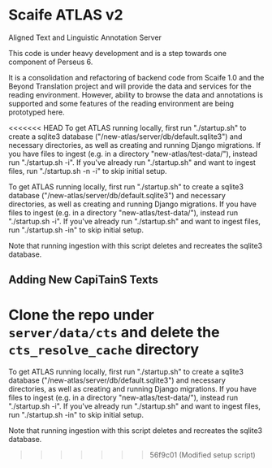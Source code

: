 # Scaife ATLAS v2

Aligned Text and Linguistic Annotation Server

This code is under heavy development and is a step towards one component of Perseus 6.

It is a consolidation and refactoring of backend code from Scaife 1.0 and the Beyond Translation project and will provide the data and services for the reading environment. However, ability to browse the data and annotations is supported and some features of the reading environment are being prototyped here.

<<<<<<< HEAD
To get ATLAS running locally, first run "./startup.sh" to create a sqlite3 database ("/new-atlas/server/db/default.sqlite3") and necessary directories, as well as creating and running Django migrations. If you have files to ingest (e.g. in a directory "new-atlas/test-data/"), instead run "./startup.sh -i". If you've already run "./startup.sh" and want to ingest files, run "./startup.sh -n -i" to skip initial setup.

To get ATLAS running locally, first run "./startup.sh" to create a sqlite3 database ("/new-atlas/server/db/default.sqlite3") and necessary directories, as well as creating and running Django migrations.
If you have files to ingest (e.g. in a directory "new-atlas/test-data/"), instead run "./startup.sh -i". If you've already run "./startup.sh" and want to ingest files, run "./startup.sh -in" to skip initial setup.

Note that running ingestion with this script deletes and recreates the sqlite3 database.

## Adding New CapiTainS Texts

Clone the repo under `server/data/cts` and delete the `cts_resolve_cache` directory
=======

To get ATLAS running locally, first run "./startup.sh" to create a sqlite3 database ("/new-atlas/server/db/default.sqlite3") and necessary directories, as well as creating and running Django migrations. If you have files to ingest (e.g. in a directory "new-atlas/test-data/"), instead run "./startup.sh -i". If you've already run "./startup.sh" and want to ingest files, run "./startup.sh -in" to skip initial setup.

Note that running ingestion with this script deletes and recreates the sqlite3 database.
>>>>>>> 56f9c01 (Modified setup script)
